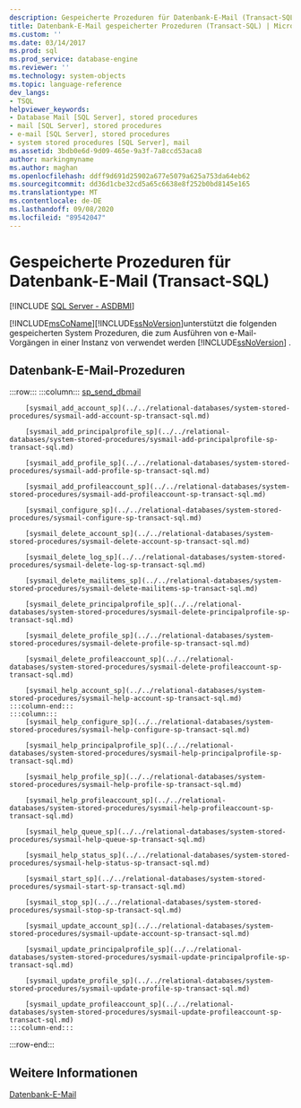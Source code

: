 ```yaml
---
description: Gespeicherte Prozeduren für Datenbank-E-Mail (Transact-SQL)
title: Datenbank-E-Mail gespeicherter Prozeduren (Transact-SQL) | Microsoft-Dokumentation
ms.custom: ''
ms.date: 03/14/2017
ms.prod: sql
ms.prod_service: database-engine
ms.reviewer: ''
ms.technology: system-objects
ms.topic: language-reference
dev_langs:
- TSQL
helpviewer_keywords:
- Database Mail [SQL Server], stored procedures
- mail [SQL Server], stored procedures
- e-mail [SQL Server], stored procedures
- system stored procedures [SQL Server], mail
ms.assetid: 3bdb0e6d-9d09-465e-9a3f-7a8ccd53aca8
author: markingmyname
ms.author: maghan
ms.openlocfilehash: ddff9d691d25902a677e5079a625a753da64eb62
ms.sourcegitcommit: dd36d1cbe32cd5a65c6638e8f252b0bd8145e165
ms.translationtype: MT
ms.contentlocale: de-DE
ms.lasthandoff: 09/08/2020
ms.locfileid: "89542047"
---
```

# <a name="database-mail-stored-procedures-transact-sql"></a>Gespeicherte Prozeduren für Datenbank-E-Mail (Transact-SQL)
[!INCLUDE [SQL Server - ASDBMI](../../includes/applies-to-version/sql-asdbmi.md)]

  [!INCLUDE[msCoName](../../includes/msconame-md.md)][!INCLUDE[ssNoVersion](../../includes/ssnoversion-md.md)]unterstützt die folgenden gespeicherten System Prozeduren, die zum Ausführen von e-Mail-Vorgängen in einer Instanz von verwendet werden [!INCLUDE[ssNoVersion](../../includes/ssnoversion-md.md)] .  
  
## <a name="database-mail-procedures"></a>Datenbank-E-Mail-Prozeduren  

:::row:::
    :::column:::
        [sp_send_dbmail](../../relational-databases/system-stored-procedures/sp-send-dbmail-transact-sql.md)

        [sysmail_add_account_sp](../../relational-databases/system-stored-procedures/sysmail-add-account-sp-transact-sql.md)

        [sysmail_add_principalprofile_sp](../../relational-databases/system-stored-procedures/sysmail-add-principalprofile-sp-transact-sql.md)

        [sysmail_add_profile_sp](../../relational-databases/system-stored-procedures/sysmail-add-profile-sp-transact-sql.md)

        [sysmail_add_profileaccount_sp](../../relational-databases/system-stored-procedures/sysmail-add-profileaccount-sp-transact-sql.md)

        [sysmail_configure_sp](../../relational-databases/system-stored-procedures/sysmail-configure-sp-transact-sql.md)

        [sysmail_delete_account_sp](../../relational-databases/system-stored-procedures/sysmail-delete-account-sp-transact-sql.md)

        [sysmail_delete_log_sp](../../relational-databases/system-stored-procedures/sysmail-delete-log-sp-transact-sql.md)

        [sysmail_delete_mailitems_sp](../../relational-databases/system-stored-procedures/sysmail-delete-mailitems-sp-transact-sql.md)

        [sysmail_delete_principalprofile_sp](../../relational-databases/system-stored-procedures/sysmail-delete-principalprofile-sp-transact-sql.md)

        [sysmail_delete_profile_sp](../../relational-databases/system-stored-procedures/sysmail-delete-profile-sp-transact-sql.md)

        [sysmail_delete_profileaccount_sp](../../relational-databases/system-stored-procedures/sysmail-delete-profileaccount-sp-transact-sql.md)

        [sysmail_help_account_sp](../../relational-databases/system-stored-procedures/sysmail-help-account-sp-transact-sql.md)
    :::column-end:::
    :::column:::
        [sysmail_help_configure_sp](../../relational-databases/system-stored-procedures/sysmail-help-configure-sp-transact-sql.md)

        [sysmail_help_principalprofile_sp](../../relational-databases/system-stored-procedures/sysmail-help-principalprofile-sp-transact-sql.md)

        [sysmail_help_profile_sp](../../relational-databases/system-stored-procedures/sysmail-help-profile-sp-transact-sql.md)

        [sysmail_help_profileaccount_sp](../../relational-databases/system-stored-procedures/sysmail-help-profileaccount-sp-transact-sql.md)

        [sysmail_help_queue_sp](../../relational-databases/system-stored-procedures/sysmail-help-queue-sp-transact-sql.md)

        [sysmail_help_status_sp](../../relational-databases/system-stored-procedures/sysmail-help-status-sp-transact-sql.md)

        [sysmail_start_sp](../../relational-databases/system-stored-procedures/sysmail-start-sp-transact-sql.md)

        [sysmail_stop_sp](../../relational-databases/system-stored-procedures/sysmail-stop-sp-transact-sql.md)

        [sysmail_update_account_sp](../../relational-databases/system-stored-procedures/sysmail-update-account-sp-transact-sql.md)

        [sysmail_update_principalprofile_sp](../../relational-databases/system-stored-procedures/sysmail-update-principalprofile-sp-transact-sql.md)

        [sysmail_update_profile_sp](../../relational-databases/system-stored-procedures/sysmail-update-profile-sp-transact-sql.md)

        [sysmail_update_profileaccount_sp](../../relational-databases/system-stored-procedures/sysmail-update-profileaccount-sp-transact-sql.md)
    :::column-end:::
:::row-end:::

## <a name="see-also"></a>Weitere Informationen  
 [Datenbank-E-Mail](../../relational-databases/database-mail/database-mail.md)  
  
  
